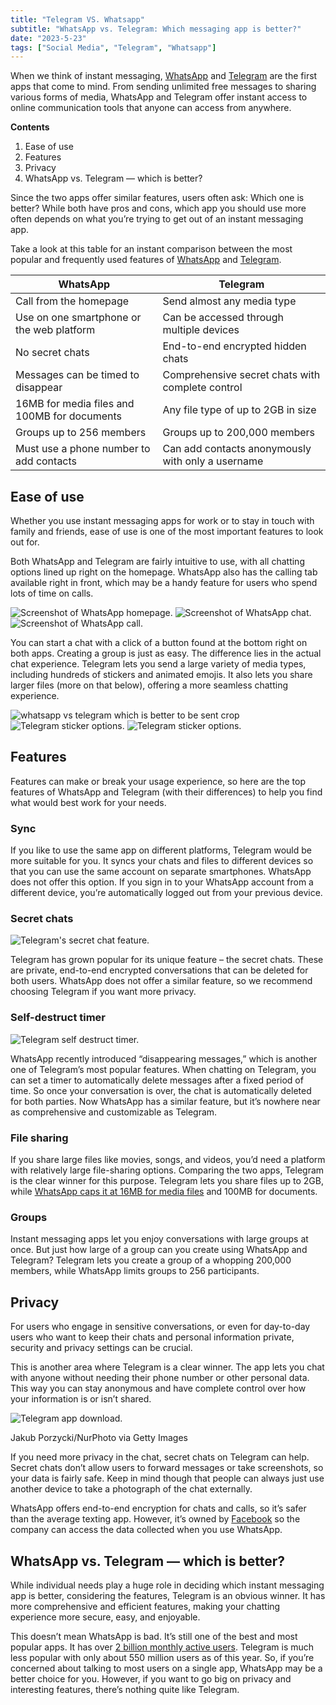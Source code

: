 ```yaml
--- 
title: "Telegram VS. Whatsapp"
subtitle: "WhatsApp vs. Telegram: Which messaging app is better?"
date: "2023-5-23"
tags: ["Social Media", "Telegram", "Whatsapp"]
---
```


When we think of instant messaging, [WhatsApp](https://www.digitaltrends.com/mobile/what-is-whatsapp/) and [Telegram](https://www.digitaltrends.com/social-media/what-telegram/) are the first apps that come to mind. From sending unlimited free messages to sharing various forms of media, WhatsApp and Telegram offer instant access to online communication tools that anyone can access from anywhere. 

**Contents**
1. Ease of use
2. Features
3. Privacy
4. WhatsApp vs. Telegram — which is better?

Since the two apps offer similar features, users often ask: Which one is better? While both have pros and cons, which app you should use more often depends on what you’re trying to get out of an instant messaging app. 

Take a look at this table for an instant comparison between the most popular and frequently used features of [WhatsApp](https://play.google.com/store/apps/details?id=com.whatsapp&hl=en_IN&gl=US) and [Telegram](https://play.google.com/store/apps/details?id=org.telegram.messenger&hl=en_IN&gl=US).

|**WhatsApp** | **Telegram** 
|--------------|-----------|
| Call from the homepage | Send almost any media type |
| Use on one smartphone or the web platform |Can be accessed through multiple devices
| No secret chats | End-to-end encrypted hidden chats
| Messages can be timed to disappear | Comprehensive secret chats with complete control
16MB for media files and 100MB for documents | Any file type of up to 2GB in size
Groups up to 256 members | Groups up to 200,000 members
Must use a phone number to add contacts | Can add contacts anonymously with only a username

Ease of use
-----------

Whether you use instant messaging apps for work or to stay in touch with family and friends, ease of use is one of the most important features to look out for. 

Both WhatsApp and Telegram are fairly intuitive to use, with all chatting options lined up right on the homepage. WhatsApp also has the calling tab available right in front, which may be a handy feature for users who spend lots of time on calls. 

![Screenshot of WhatsApp homepage.](https://www.digitaltrends.com/wp-content/uploads/2020/08/whatsapp-screenshot-1.jpg?fit=720%2C720&p=1)
![Screenshot of WhatsApp chat.](https://www.digitaltrends.com/wp-content/uploads/2020/08/whatsapp-screenshot-2.jpg?fit=720%2C720&p=1)
![Screenshot of WhatsApp call.](https://www.digitaltrends.com/wp-content/uploads/2020/08/whatsapp-screenshot-3.jpg?fit=720%2C720&p=1)

You can start a chat with a click of a button found at the bottom right on both apps. Creating a group is just as easy. The difference lies in the actual chat experience. Telegram lets you send a large variety of media types, including hundreds of stickers and animated emojis. It also lets you share larger files (more on that below), offering a more seamless chatting experience.

![whatsapp vs telegram which is better to be sent crop](https://www.digitaltrends.com/wp-content/uploads/2021/10/telegram-to-be-sent-crop.jpg?fit=443%2C842&p=1)
![Telegram sticker options.](https://www.digitaltrends.com/wp-content/uploads/2020/05/telegram1.jpg?fit=443%2C842&p=1)
![Telegram sticker options.](https://www.digitaltrends.com/wp-content/uploads/2020/06/telegram2.jpg)

**Features**
------------

Features can make or break your usage experience, so here are the top features of WhatsApp and Telegram (with their differences) to help you find what would best work for your needs. 

### Sync

If you like to use the same app on different platforms, Telegram would be more suitable for you. It syncs your chats and files to different devices so that you can use the same account on separate smartphones. WhatsApp does not offer this option. If you sign in to your WhatsApp account from a different device, you’re automatically logged out from your previous device. 

### Secret chats

![Telegram's secret chat feature.](https://www.digitaltrends.com/wp-content/uploads/2021/10/telegram-secret-chat-mockup.jpg?fit=720%2C720&p=1)

Telegram has grown popular for its unique feature – the secret chats. These are private, end-to-end encrypted conversations that can be deleted for both users. WhatsApp does not offer a similar feature, so we recommend choosing Telegram if you want more privacy.

### Self-destruct timer

![Telegram self destruct timer. ](https://www.digitaltrends.com/wp-content/uploads/2021/10/telegram-self-destruct-messages.jpg?fit=720%2C720&p=1)

WhatsApp recently introduced “disappearing messages,” which is another one of Telegram’s most popular features. When chatting on Telegram, you can set a timer to automatically delete messages after a fixed period of time. So once your conversation is over, the chat is automatically deleted for both parties. Now WhatsApp has a similar feature, but it’s nowhere near as comprehensive and customizable as Telegram. 

### File sharing

If you share large files like movies, songs, and videos, you’d need a platform with relatively large file-sharing options. Comparing the two apps, Telegram is the clear winner for this purpose. Telegram lets you share files up to 2GB, while [WhatsApp caps it at 16MB for media files](https://faq.whatsapp.com/general/i-get-a-message-that-my-video-is-too-long-and-it-wont-send/) and 100MB for documents. 

### Groups

Instant messaging apps let you enjoy conversations with large groups at once. But just how large of a group can you create using WhatsApp and Telegram? Telegram lets you create a group of a whopping 200,000 members, while WhatsApp limits groups to 256 participants. 

Privacy
-------

For users who engage in sensitive conversations, or even for day-to-day users who want to keep their chats and personal information private, security and privacy settings can be crucial. 

This is another area where Telegram is a clear winner. The app lets you chat with anyone without needing their phone number or other personal data. This way you can stay anonymous and have complete control over how your information is or isn’t shared. 

![Telegram app download.](https://www.digitaltrends.com/wp-content/uploads/2021/10/telegram-app-iphone.jpg?fit=720%2C720&p=1)

Jakub Porzycki/NurPhoto via Getty Images

If you need more privacy in the chat, secret chats on Telegram can help. Secret chats don’t allow users to forward messages or take screenshots, so your data is fairly safe. Keep in mind though that people can always just use another device to take a photograph of the chat externally.

WhatsApp offers end-to-end encryption for chats and calls, so it’s safer than the average texting app. However, it’s owned by [Facebook](https://www.digitaltrends.com/topic/facebook/) so the company can access the data collected when you use WhatsApp.

**WhatsApp vs. Telegram — which is better?**
--------------------------------------------

While individual needs play a huge role in deciding which instant messaging app is better, considering the features, Telegram is an obvious winner. It has more comprehensive and efficient features, making your chatting experience more secure, easy, and enjoyable. 

This doesn’t mean WhatsApp is bad. It’s still one of the best and most popular apps. It has over [2 billion monthly active users](https://www.statista.com/statistics/258749/most-popular-global-mobile-messenger-apps/). Telegram is much less popular with only about 550 million users as of this year. So, if you’re concerned about talking to most users on a single app, WhatsApp may be a better choice for you. However, if you want to go big on privacy and interesting features, there’s nothing quite like Telegram.
